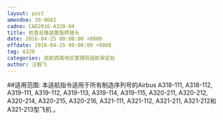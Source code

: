 ```yaml
---
layout: post
amendno: 39-8681
cadno: CAD2016-A320-04
title: 检查反推装置旋转接头
date: 2016-04-25 00:00:00 +0800
effdate: 2016-04-25 00:00:00 +0800
tag: A320
categories: 民航西南地区管理局适航审定处
author: 汪毅飞
---
```


##适用范围:
本适航指令适用于所有制造序列号的Airbus A318-111, A318-112, A319-111, A319-112, A319-113, A319-114, A319-115, A320-211, A320-212, A320-214, A320-215, A320-216, A321-111, A321-112, A321-211, A321-212和A321-213型飞机 。

